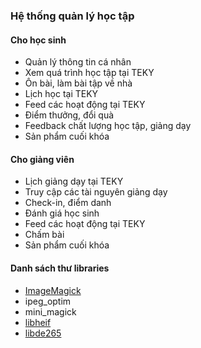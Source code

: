 ### Hệ thống quản lý học tập

#### Cho học sinh

 * Quản lý thông tin cá nhân
 * Xem quá trình học tập tại TEKY
 * Ôn bài, làm bài tập về nhà
 * Lịch học tại TEKY
 * Feed các hoạt động tại TEKY
 * Điểm thưởng, đổi quà
 * Feedback chất lượng học tập, giảng dạy
 * Sản phẩm cuối khóa

#### Cho giảng viên

 * Lịch giảng dạy tại TEKY
 * Truy cập các tài nguyên giảng dạy
 * Check-in, điểm danh
 * Đánh giá học sinh
 * Feed các hoạt động tại TEKY
 * Chấm bài
 * Sản phẩm cuối khóa

#### Danh sách thư libraries
 * [ImageMagick](https://github.com/ImageMagick/ImageMagick/)
 * ipeg_optim
 * mini_magick
 * [libheif](https://github.com/strukturag/libheif)
 * [libde265](https://github.com/strukturag/libde265)